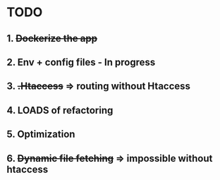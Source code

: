 # TODO

## 1. ~~Dockerize the app~~
## 2. Env + config files - In progress
## 3. ~~.Htaccess~~ => routing without Htaccess
## 4. LOADS of refactoring
## 5. Optimization
## 6. ~~Dynamic file fetching~~ => impossible without htaccess